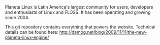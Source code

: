 Planeta Linux is Latin America's largest community for users, developers
and enthusiasts of Linux and FLOSS. It has been operating and growing
since 2004.

This git repository contains everything that powers the website.
Technical details can be found here:
http://damog.net/blog/2009/11/11/the-new-planeta-linux-engine/

